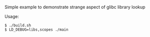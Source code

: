 Simple example to demonstrate strange aspect of glibc library lookup

Usage:
```
$ ./build.sh
$ LD_DEBUG=libs,scopes ./main
```
